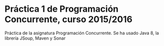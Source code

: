 # Práctica 1 de Programación Concurrente, curso 2015/2016
Práctica de la asignatura Programación Concurrente. Se ha usado Java 8, la librería JSoup, Maven y Sonar
